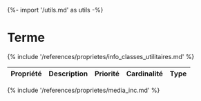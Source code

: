 {%- import '/utils.md' as utils -%}
# Terme

{% include '/references/proprietes/info_classes_utilitaires.md' %}

| Propriété | Description | Priorité | Cardinalité | Type |
| ------------ | ------------- | ------------ | ------------ |------------ |
{% include '/references/proprietes/media_inc.md' %}